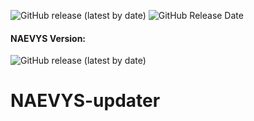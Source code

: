 ![GitHub release (latest by date)](https://img.shields.io/github/v/release/christopher-pedraza/NAEVYS-updater)
![GitHub Release Date](https://img.shields.io/github/release-date/christopher-pedraza/NAEVYS-updater?color=c77546)

#### NAEVYS Version:
![GitHub release (latest by date)](https://img.shields.io/github/v/release/christopher-pedraza/NAEVYS)

# NAEVYS-updater
